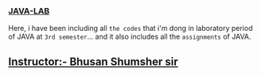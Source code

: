 ### [JAVA-LAB](https://github.com/markdown-it/markdown-it-abbr)

Here, i have been including all `the codes` that i'm dong in laboratory period of JAVA at `3rd semester`... and it also includes all the `assignments` of JAVA.

## <u>Instructor:- Bhusan Shumsher sir</u>
